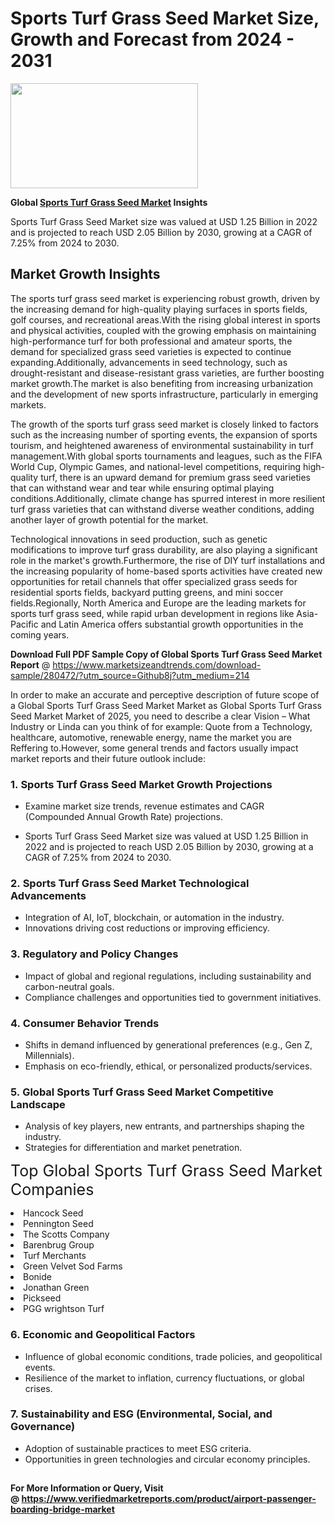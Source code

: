 <H1>Sports Turf Grass Seed Market Size, Growth and Forecast from 2024 - 2031</H1><img class="aligncenter size-medium wp-image-584254" src="https://thirdeyenews.in/wp-content/uploads/2024/09/Global-Market-Research-300x168.jpeg" alt="" width="300" height="168" /><p><strong>Global&nbsp;<a href="https://www.marketsizeandtrends.com/download-sample/280472/?utm_source=Github8j?utm_medium=214">Sports Turf Grass Seed Market</a> Insights</strong></p><p>Sports Turf Grass Seed Market size was valued at USD 1.25 Billion in 2022 and is projected to reach USD 2.05 Billion by 2030, growing at a CAGR of 7.25% from 2024 to 2030.</p><p><h2>Market Growth Insights</h2> <p>The sports turf grass seed market is experiencing robust growth, driven by the increasing demand for high-quality playing surfaces in sports fields, golf courses, and recreational areas.With the rising global interest in sports and physical activities, coupled with the growing emphasis on maintaining high-performance turf for both professional and amateur sports, the demand for specialized grass seed varieties is expected to continue expanding.Additionally, advancements in seed technology, such as drought-resistant and disease-resistant grass varieties, are further boosting market growth.The market is also benefiting from increasing urbanization and the development of new sports infrastructure, particularly in emerging markets.</p> <p>The growth of the sports turf grass seed market is closely linked to factors such as the increasing number of sporting events, the expansion of sports tourism, and heightened awareness of environmental sustainability in turf management.With global sports tournaments and leagues, such as the FIFA World Cup, Olympic Games, and national-level competitions, requiring high-quality turf, there is an upward demand for premium grass seed varieties that can withstand wear and tear while ensuring optimal playing conditions.Additionally, climate change has spurred interest in more resilient turf grass varieties that can withstand diverse weather conditions, adding another layer of growth potential for the market.</p> <p>Technological innovations in seed production, such as genetic modifications to improve turf grass durability, are also playing a significant role in the market's growth.Furthermore, the rise of DIY turf installations and the increasing popularity of home-based sports activities have created new opportunities for retail channels that offer specialized grass seeds for residential sports fields, backyard putting greens, and mini soccer fields.Regionally, North America and Europe are the leading markets for sports turf grass seed, while rapid urban development in regions like Asia-Pacific and Latin America offers substantial growth opportunities in the coming years.</p> <p><span class=""><strong>Download Full PDF Sample Copy of Global Sports Turf Grass Seed Market Report</strong> @ <a href="https://www.marketsizeandtrends.com/download-sample/280472/?utm_source=Github8j?utm_medium=214" target="_blank">https://www.marketsizeandtrends.com/download-sample/280472/?utm_source=Github8j?utm_medium=214</a></span></p><p>In order to make an accurate and perceptive description of future scope of a Global&nbsp;Sports Turf Grass Seed Market Market as Global&nbsp;Sports Turf Grass Seed Market Market of 2025, you need to describe a clear Vision &ndash; What Industry or Linda can you think of for example: Quote from a Technology, healthcare, automotive, renewable energy, name the market you are Reffering to.However, some general trends and factors usually impact market reports and their future outlook include:</p><h3>1.&nbsp;<strong>Sports Turf Grass Seed Market Growth Projections</strong></h3><ul><li>Examine market size trends, revenue estimates and CAGR (Compounded Annual Growth Rate) projections.</li><li><p>Sports Turf Grass Seed Market size was valued at USD 1.25 Billion in 2022 and is projected to reach USD 2.05 Billion by 2030, growing at a CAGR of 7.25% from 2024 to 2030.</p></li></ul><h3>2.&nbsp;<strong>Sports Turf Grass Seed Market Technological Advancements</strong></h3><ul><li>Integration of AI, IoT, blockchain, or automation in the industry.</li><li>Innovations driving cost reductions or improving efficiency.</li></ul><h3>3.&nbsp;<strong>Regulatory and Policy Changes</strong></h3><ul><li>Impact of global and regional regulations, including sustainability and carbon-neutral goals.</li><li>Compliance challenges and opportunities tied to government initiatives.</li></ul><h3>4.&nbsp;<strong>Consumer Behavior Trends</strong></h3><ul><li>Shifts in demand influenced by generational preferences (e.g., Gen Z, Millennials).</li><li>Emphasis on eco-friendly, ethical, or personalized products/services.</li></ul><h3>5.&nbsp;<strong>Global Sports Turf Grass Seed Market Competitive Landscape</strong></h3><ul><li>Analysis of key players, new entrants, and partnerships shaping the industry.</li><li>Strategies for differentiation and market penetration.</li></ul><p data-pm-slice="1 1 []"><span style="color: inherit; font-family: inherit; font-size: 25px;">Top Global Sports Turf Grass Seed Market Companies</span></p><div class="" data-test-id=""><p><li>Hancock Seed</li><li> Pennington Seed</li><li> The Scotts Company</li><li> Barenbrug Group</li><li> Turf Merchants</li><li> Green Velvet Sod Farms</li><li> Bonide</li><li> Jonathan Green</li><li> Pickseed</li><li> PGG wrightson Turf</li></p></div><h3>6.&nbsp;<strong>Economic and Geopolitical Factors</strong></h3><ul><li>Influence of global economic conditions, trade policies, and geopolitical events.</li><li>Resilience of the market to inflation, currency fluctuations, or global crises.</li></ul><h3>7.&nbsp;<strong>Sustainability and ESG (Environmental, Social, and Governance)</strong></h3><ul><li>Adoption of sustainable practices to meet ESG criteria.</li><li>Opportunities in green technologies and circular economy principles.</li></ul><h2><strong style="font-size: 14px;">For More Information or Query, Visit @&nbsp;</strong><a style="background-color: #ffffff; font-size: 14px;" href="https://www.marketsizeandtrends.com/report/sports-turf-grass-seed-market/" target="_blank">https://www.verifiedmarketreports.com/product/airport-passenger-boarding-bridge-market</a></h2>